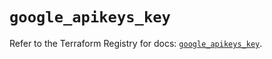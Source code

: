 # `google_apikeys_key`

Refer to the Terraform Registry for docs: [`google_apikeys_key`](https://registry.terraform.io/providers/hashicorp/google/6.22.0/docs/resources/apikeys_key).
